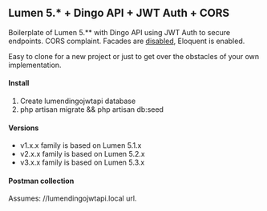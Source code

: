 ## Lumen 5.* + Dingo API + JWT Auth + CORS

Boilerplate of Lumen 5.** with Dingo API using JWT Auth to secure endpoints. CORS complaint.
Facades are [disabled](http://programmingarehard.com/2014/01/11/stop-using-facades.html/), Eloquent is enabled.

Easy to clone for a new project or just to get over the obstacles of your own implementation.

#### Install
1. Create lumendingojwtapi database
2. php artisan migrate && php artisan db:seed

#### Versions
* v1.x.x family is based on Lumen 5.1.x
* v2.x.x family is based on Lumen 5.2.x
* v3.x.x family is based on Lumen 5.3.x

#### Postman collection
Assumes: //lumendingojwtapi.local url.
